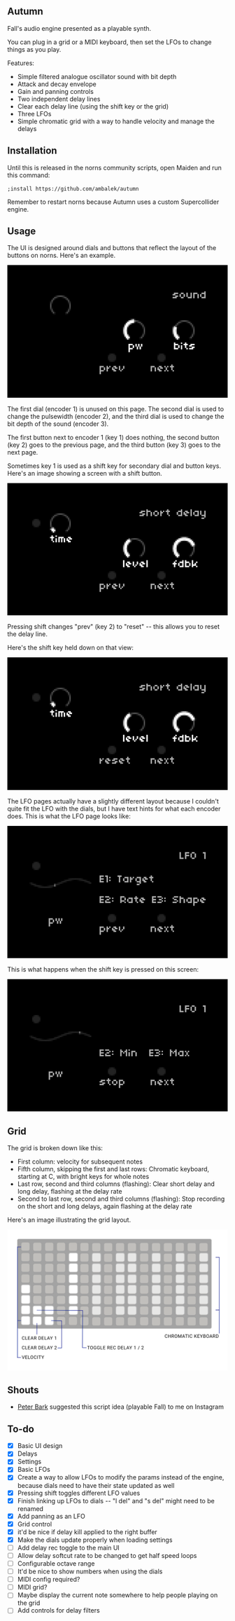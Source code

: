 ## Autumn

Fall's audio engine presented as a playable synth.

You can plug in a grid or a MIDI keyboard, then set the LFOs to change things as you play.

Features:

* Simple filtered analogue oscillator sound with bit depth
* Attack and decay envelope
* Gain and panning controls
* Two independent delay lines
* Clear each delay line (using the shift key or the grid)
* Three LFOs
* Simple chromatic grid with a way to handle velocity and manage the delays

## Installation

Until this is released in the norns community scripts, open Maiden and run this command:

```
;install https://github.com/ambalek/autumn
```

Remember to restart norns because Autumn uses a custom Supercollider engine.

## Usage

The UI is designed around dials and buttons that reflect the layout of the buttons on norns. Here's an example.

![Autumn dials](img/dials_1.png)

The first dial (encoder 1) is unused on this page. The second dial is used to change the pulsewidth (encoder 2), and the third dial is used to change the bit depth of the sound (encoder 3).

The first button next to encoder 1 (key 1) does nothing, the second button (key 2) goes to the previous page, and the third button (key 3) goes to the next page.

Sometimes key 1 is used as a shift key for secondary dial and button keys. Here's an image showing a screen with a shift button.

![Shift key, not pressed](img/shift_1.png)

Pressing shift changes "prev" (key 2) to "reset" -- this allows you to reset the delay line.

Here's the shift key held down on that view:

![Shift key, pressed](img/shift_2.png)

The LFO pages actually have a slightly different layout because I couldn't quite fit the LFO with the dials, but I have text hints for what each encoder does. This is what the LFO page looks like:

![LFO](img/lfo_1.png)

This is what happens when the shift key is pressed on this screen:

![LFO](img/lfo_2.png)

## Grid

The grid is broken down like this:

* First column: velocity for subsequent notes
* Fifth column, skipping the first and last rows: Chromatic keyboard, starting at C, with bright keys for whole notes
* Last row, second and third columns (flashing): Clear short delay and long delay, flashing at the delay rate
* Second to last row, second and third columns (flashing): Stop recording on the short and long delays, again flashing at the delay rate

Here's an image illustrating the grid layout.

![LFO](img/grid.png)

## Shouts

* [Peter Bark](https://www.instagram.com/peterbarkmusic/) suggested this script idea (playable Fall) to me on Instagram

## To-do

- [x] Basic UI design
- [x] Delays
- [x] Settings
- [x] Basic LFOs
- [x] Create a way to allow LFOs to modify the params instead of the engine, because dials need to have their state updated as well
- [x] Pressing shift toggles different LFO values
- [x] Finish linking up LFOs to dials -- "l del" and "s del" might need to be renamed
- [x] Add panning as an LFO
- [x] Grid control
- [x] it'd be nice if delay kill applied to the right buffer
- [x] Make the dials update properly when loading settings
- [ ] Add delay rec toggle to the main UI
- [ ] Allow delay softcut rate to be changed to get half speed loops
- [ ] Configurable octave range
- [ ] It'd be nice to show numbers when using the dials
- [ ] MIDI config required?
- [ ] MIDI grid?
- [ ] Maybe display the current note somewhere to help people playing on the grid
- [ ] Add controls for delay filters
